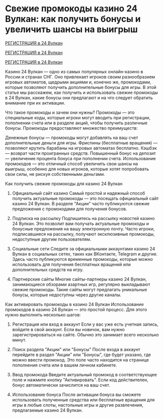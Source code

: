# Свежие промокоды казино 24 Вулкан: как получить бонусы и увеличить шансы на выигрыш
[РЕГИСТРАЦИЯ в 24 Вулкан](https://digital-currents.top?ref=fap_w41726p113_default)

[РЕГИСТРАЦИЯ в 24 Вулкан](https://digital-currents.top?ref=fap_w41726p113_default)

[РЕГИСТРАЦИЯ в 24 Вулкан](https://digital-currents.top?ref=fap_w41726p113_default)

Казино 24 Вулкан — одно из самых популярных онлайн-казино в России и странах СНГ. Оно привлекает игроков своим разнообразием игровых автоматов, щедрыми акциями и, конечно же, промокодами, которые позволяют получить дополнительные бонусы для игры. В этой статье мы расскажем, как получить и использовать свежие промокоды в 24 Вулкан, какие бонусы они предлагают и на что следует обратить внимание при их активации.

Что такое промокоды и зачем они нужны?
Промокоды — это специальные коды, которые игроки могут вводить при регистрации, пополнении счета или в разделе акций, чтобы получить различные бонусы. Промокоды предоставляют множество преимуществ:

Денежные бонусы — промокоды могут добавлять на ваш счет дополнительные деньги для игры.
Фриспины (бесплатные вращения) — позволяют крутить барабаны на игровых автоматах бесплатно.
Кэшбэк — возврат части проигранных средств.
Повышенный бонус на депозит — увеличение процента бонуса при пополнении счета.
Использование промокодов — это отличный способ увеличить свои шансы на выигрыш, особенно для новых игроков, которые хотят попробовать свои силы, не рискуя собственными деньгами.

Как получить свежие промокоды для казино 24 Вулкан
1. Официальный сайт казино
Самый простой и надежный способ получить актуальные промокоды — это посещать официальный сайт казино 24 Вулкан. В разделе "Акции" часто публикуются свежие предложения с промокодами для получения бонусов.

2. Подписка на рассылку
Подпишитесь на рассылку новостей казино 24 Вулкан. Это позволит вам получать актуальные промокоды и бонусные предложения на вашу электронную почту. Часто игроки, подписавшиеся на рассылку, получают эксклюзивные промокоды, недоступные другим пользователям.

3. Социальные сети
Следите за официальными аккаунтами казино 24 Вулкан в социальных сетях, таких как ВКонтакте, Telegram и другие. Здесь часто публикуются временные промокоды, которые можно использовать для получения бесплатных вращений или дополнительных средств на игру.

4. Партнерские сайты
Многие сайты-партнеры казино 24 Вулкан, занимающиеся обзорами азартных игр, регулярно выкладывают свежие промокоды. Такие сайты могут предлагать уникальные бонусы, которые недоступны через другие каналы.

Как активировать промокоды в казино 24 Вулкан
Использование промокодов в казино 24 Вулкан — это простой процесс. Для этого нужно выполнить несколько шагов:

1. Регистрация или вход в аккаунт
Если у вас уже есть учетная запись, войдите в свой аккаунт. Если вы новичок, вам нужно зарегистрироваться на сайте. Обычно это занимает всего несколько минут.

2. Поиск раздела "Акции" или "Бонусы"
После входа в аккаунт перейдите в раздел "Акции" или "Бонусы", где будет указано, где можно ввести промокод. Это поле часто находится на странице пополнения счета или в вашем личном кабинете.

3. Ввод промокода
Введите актуальный промокод в соответствующее поле и нажмите кнопку "Активировать". Если код действителен, бонус автоматически зачислится на ваш счет.

4. Использование бонуса
После активации бонуса вы сможете использовать полученные средства или бесплатные вращения для игры в любые слоты, настольные игры и другие развлечения, предлагаемые казино 24 Вулкан.
